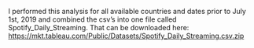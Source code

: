 I performed this analysis for all available countries and dates prior to July 1st, 2019 and combined the csv’s into one file called Spotify_Daily_Streaming. That can be downloaded here: https://mkt.tableau.com/Public/Datasets/Spotify_Daily_Streaming.csv.zip
